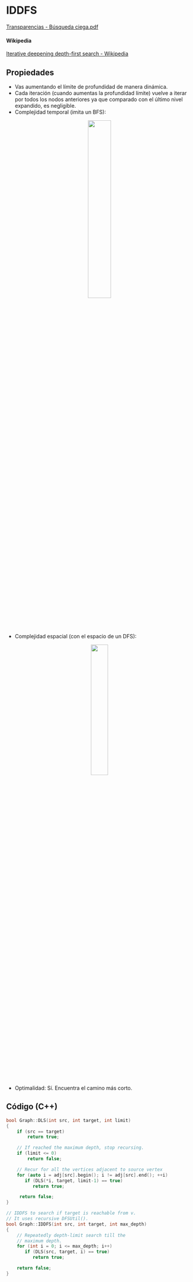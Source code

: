 # IDDFS

[Transparencias - Búsqueda ciega.pdf](./Búsqueda%20Ciega.pdf)

#### Wikipedia

[Iterative deepening depth-first search - Wikipedia](https://en.wikipedia.org/wiki/Iterative_deepening_depth-first_search)

## Propiedades

- Vas aumentando el límite de profundidad de manera dinámica.
- Cada iteración (cuando aumentas la profundidad límite) vuelve a iterar por todos los nodos anteriores ya que comparado con el último nivel expandido, es negligible.
- Complejidad temporal (imita un BFS):

<p align="center">
    <a href="https://github.com/MrRobb/IA-FIB">
        <img src="http://latex2png.com/output//latex_3999d74d104ca6b710a7ac3264f88b5e.png" width=35%>
    </a>
</p>

- Complejidad espacial (con el espacio de un DFS):

<p align="center">
    <a href="https://github.com/MrRobb/IA-FIB">
        <img src="http://latex2png.com/output//latex_55cc3151b73185158270706e9b3c790c.png" width=30%>
    </a>
</p>

- Optimalidad: Sí. Encuentra el camino más corto.

## Código (C++)

```cpp
bool Graph::DLS(int src, int target, int limit)
{
    if (src == target)
        return true;

    // If reached the maximum depth, stop recursing.
    if (limit <= 0)
        return false;

    // Recur for all the vertices adjacent to source vertex
    for (auto i = adj[src].begin(); i != adj[src].end(); ++i)
       if (DLS(*i, target, limit-1) == true)
          return true;

     return false;
}

// IDDFS to search if target is reachable from v.
// It uses recursive DFSUtil().
bool Graph::IDDFS(int src, int target, int max_depth)
{
    // Repeatedly depth-limit search till the
    // maximum depth.
    for (int i = 0; i <= max_depth; i++)
       if (DLS(src, target, i) == true)
          return true;

    return false;
}
```
